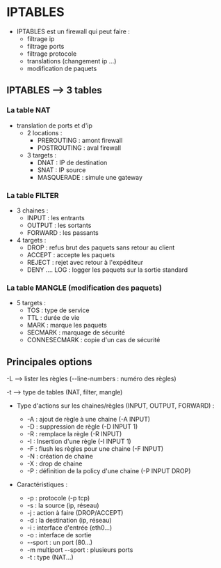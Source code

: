 # IPTABLES

- IPTABLES est un firewall qui peut faire :
	- filtrage ip
	- filtrage ports
	- filtrage protocole
	- translations (changement ip ...)
	- modification de paquets
	
## IPTABLES --> 3 tables  

### La table NAT 
- translation de ports et d'ip
	- 2 locations :
		- PREROUTING : amont firewall
		- POSTROUTING : aval firewall
	- 3 targets :
		- DNAT : IP de destination
		- SNAT : IP source
		- MASQUERADE : simule une gateway
		
### La table FILTER 
- 3 chaines :
	- INPUT : les entrants
	- OUTPUT : les sortants
	- FORWARD : les passants
- 4 targets :
	- DROP : refus brut des paquets sans retour au client
	- ACCEPT : accepte les paquets
	- REJECT : rejet avec retour à l'expéditeur
	- DENY
	.... LOG : logger les paquets sur la sortie standard
		  
### La table MANGLE (modification des paquets)
- 5 targets :
	- TOS : type de service
	- TTL : durée de vie
	- MARK : marque les paquets
	- SECMARK : marquage de sécurité
	- CONNESECMARK : copie d'un cas de sécurité
		
## Principales options

-L --> lister les règles (--line-numbers : numéro des règles)

-t --> type de tables (NAT, filter, mangle)

- Type d'actions sur les chaines/règles (INPUT, OUTPUT, FORWARD) :
	- -A : ajout de règle à une chaine (-A INPUT)
	- -D : suppression de règle (-D INPUT 1)
	- -R : remplace la règle (-R INPUT)
	- -I : Insertion d'une règle (-I INPUT 1)
	- -F : flush les règles pour une chaine (-F INPUT)
	- -N : création de chaine
	- -X : drop de chaine
	- -P : définition de la policy d'une chaine (-P INPUT DROP)
	
- Caractéristiques :
	- -p : protocole (-p tcp)
	- -s : la source (ip, réseau)
	- -j : action à faire (DROP/ACCEPT)
	- -d : la destination (ip, réseau)
	- -i : interface d'entrée (eth0...)
	- -o : interface de sortie
	- --sport <port> : un port (80...)
	- -m multiport --sport <ports> : plusieurs ports
	- -t : type (NAT...)
